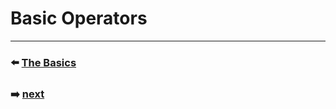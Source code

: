 # Basic Operators



***
### ⬅️ [The Basics](https://github.com/DevWooHyeon/iOS_Documentation/blob/main/Swift%20Documentation/Swift%20Language%20guide/1.The%20Basics.md)
### ➡️ [next]()
